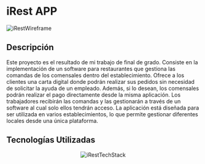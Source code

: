 # iRest APP

<p>
  <img src="https://res.cloudinary.com/dcn97unki/image/upload/v1700175772/iRest/WireFrame-iRest_wrti4g.png" alt="iRestWireframe" /></a>
</p>

## Descripción
Este proyecto es el resultado de mi trabajo de final de grado. Consiste en la implementación de un software para restaurantes que gestiona las comandas de los comensales dentro del establecimiento. Ofrece a los clientes una carta digital donde podrán realizar sus pedidos sin necesidad de solicitar la ayuda de un empleado. Además, si lo desean, los comensales podrán realizar el pago directamente desde la misma aplicación. Los trabajadores recibirán las comandas y las gestionarán a través de un software al cual solo ellos tendrán acceso. La aplicación está diseñada para ser utilizada en varios establecimientos, lo que permite gestionar diferentes locales desde una única plataforma.

## Tecnologías Utilizadas

<p align="center">
  <img src="https://res.cloudinary.com/dcn97unki/image/upload/v1700181161/iRest/iRest-TechStack_llmod9.png" alt="iRestTechStack" /></a>
</p>
